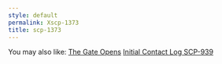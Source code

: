 ```yaml
---
style: default
permalink: Xscp-1373
title: scp-1373
---
```

You may also like:
[The Gate Opens](http://scp-wiki.net/the-gate-opens)
[Initial Contact Log SCP-939](http://scp-wiki.net/initial-contact-log-scp-939)